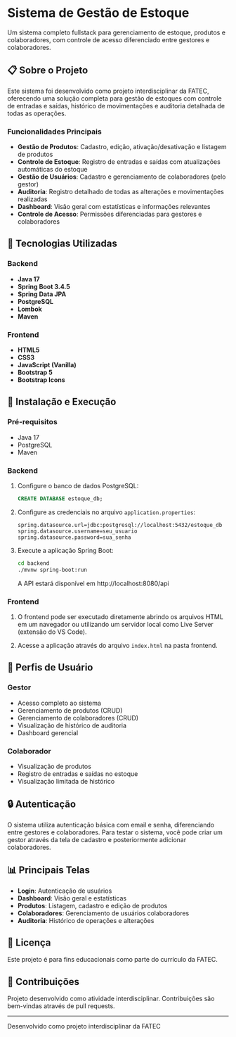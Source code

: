 # Sistema de Gestão de Estoque

Um sistema completo fullstack para gerenciamento de estoque, produtos e colaboradores, com controle de acesso diferenciado entre gestores e colaboradores.

## 📋 Sobre o Projeto

Este sistema foi desenvolvido como projeto interdisciplinar da FATEC, oferecendo uma solução completa para gestão de estoques com controle de entradas e saídas, histórico de movimentações e auditoria detalhada de todas as operações.

### Funcionalidades Principais

- **Gestão de Produtos**: Cadastro, edição, ativação/desativação e listagem de produtos
- **Controle de Estoque**: Registro de entradas e saídas com atualizações automáticas do estoque
- **Gestão de Usuários**: Cadastro e gerenciamento de colaboradores (pelo gestor)
- **Auditoria**: Registro detalhado de todas as alterações e movimentações realizadas
- **Dashboard**: Visão geral com estatísticas e informações relevantes
- **Controle de Acesso**: Permissões diferenciadas para gestores e colaboradores

## 🚀 Tecnologias Utilizadas

### Backend
- **Java 17** 
- **Spring Boot 3.4.5**
- **Spring Data JPA**
- **PostgreSQL**
- **Lombok**
- **Maven**

### Frontend
- **HTML5**
- **CSS3**
- **JavaScript (Vanilla)**
- **Bootstrap 5**
- **Bootstrap Icons**

## 🔧 Instalação e Execução

### Pré-requisitos
- Java 17
- PostgreSQL
- Maven

### Backend

1. Configure o banco de dados PostgreSQL:
   ```sql
   CREATE DATABASE estoque_db;
   ```

2. Configure as credenciais no arquivo `application.properties`:
   ```properties
   spring.datasource.url=jdbc:postgresql://localhost:5432/estoque_db
   spring.datasource.username=seu_usuario
   spring.datasource.password=sua_senha
   ```

3. Execute a aplicação Spring Boot:
   ```bash
   cd backend
   ./mvnw spring-boot:run
   ```
   A API estará disponível em http://localhost:8080/api

### Frontend

1. O frontend pode ser executado diretamente abrindo os arquivos HTML em um navegador ou utilizando um servidor local como Live Server (extensão do VS Code).

2. Acesse a aplicação através do arquivo `index.html` na pasta frontend.

## 👥 Perfis de Usuário

### Gestor
- Acesso completo ao sistema
- Gerenciamento de produtos (CRUD)
- Gerenciamento de colaboradores (CRUD)
- Visualização de histórico de auditoria
- Dashboard gerencial

### Colaborador
- Visualização de produtos
- Registro de entradas e saídas no estoque
- Visualização limitada de histórico

## 🔒 Autenticação

O sistema utiliza autenticação básica com email e senha, diferenciando entre gestores e colaboradores. 
Para testar o sistema, você pode criar um gestor através da tela de cadastro e posteriormente adicionar colaboradores.

## 📊 Principais Telas

- **Login**: Autenticação de usuários
- **Dashboard**: Visão geral e estatísticas
- **Produtos**: Listagem, cadastro e edição de produtos
- **Colaboradores**: Gerenciamento de usuários colaboradores
- **Auditoria**: Histórico de operações e alterações

## 📜 Licença

Este projeto é para fins educacionais como parte do currículo da FATEC.

## 🤝 Contribuições

Projeto desenvolvido como atividade interdisciplinar. Contribuições são bem-vindas através de pull requests.

---

Desenvolvido como projeto interdisciplinar da FATEC
